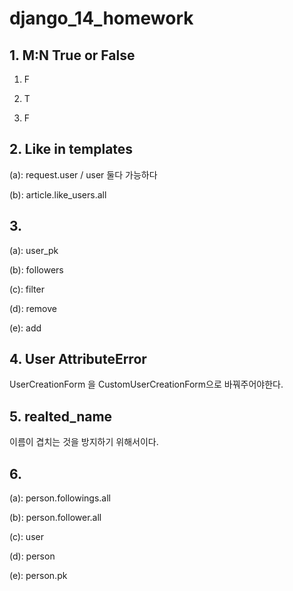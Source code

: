 # django_14_homework





## 1. M:N True or False

1) F

2) T

3) F



## 2. Like in templates

(a): request.user / user  둘다 가능하다

(b): article.like_users.all



## 3.

(a): user_pk

(b): followers

(c): filter

(d): remove

(e): add



## 4. User AttributeError

UserCreationForm 을 CustomUserCreationForm으로 바꿔주어야한다.





## 5. realted_name

이름이 겹치는 것을 방지하기 위해서이다.



## 6.

(a): person.followings.all

(b): person.follower.all

(c): user

(d): person

(e): person.pk

